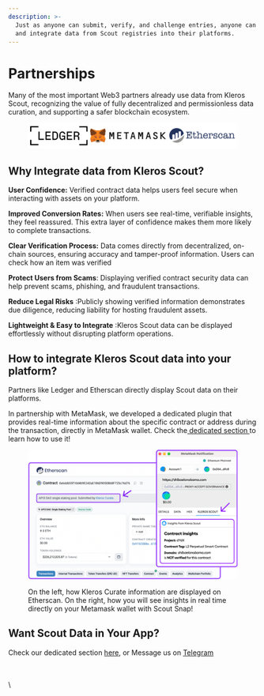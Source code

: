 ```yaml
---
description: >-
  Just as anyone can submit, verify, and challenge entries, anyone can retrieve
  and integrate data from Scout registries into their platforms.
---
```


# Partnerships

Many of the most important Web3 partners already use data from Kleros Scout, recognizing the value of fully decentralized and permissionless data curation, and supporting a safer blockchain ecosystem.

<figure><img src="../../../.gitbook/assets/image (2).png" alt=""><figcaption></figcaption></figure>

## Why Integrate data from Kleros Scout?

**User Confidence:** Verified contract data helps users feel secure when interacting with assets on your platform.

**Improved Conversion Rates:** When users see real-time, verifiable insights, they feel reassured. This extra layer of confidence makes them more likely to complete transactions.

**Clear Verification Process:** Data comes directly from decentralized, on-chain sources, ensuring accuracy and tamper-proof information. Users can check how an item was verified&#x20;

**Protect Users from Scams**: Displaying verified contract security data can help prevent scams, phishing, and fraudulent transactions.

**Reduce Legal Risks** :Publicly showing verified information demonstrates due diligence, reducing liability for hosting fraudulent assets.

**Lightweight & Easy to Integrate** :Kleros Scout data can be displayed effortlessly without disrupting platform operations.



## How to integrate Kleros Scout data into your platform?

Partners like Ledger and Etherscan directly display Scout data on their platforms.

In partnership with MetaMask, we developed a dedicated plugin that provides real-time information about the specific contract or address during the transaction, directly in MetaMask wallet. Check the[ dedicated section ](kleros-scout-metamask-snaps/)to learn how to use it!

<figure><img src="../../../.gitbook/assets/etherscan-and-metamask.86d0d4d3.png" alt=""><figcaption><p>On the left, how Kleros Curate information are displayed on Etherscan. On the right, how you will see insights in real time directly on your Metamask wallet with Scout Snap!</p></figcaption></figure>



## Want Scout Data in Your App?

Check our dedicated section [here](../../../integrations/types-of-integrations/2.-curated-data-integration-plan/), or Message us on [Telegram](https://t.me/kleros)

\
\
\
